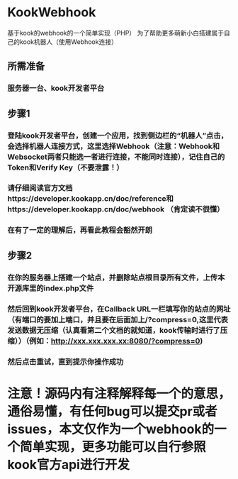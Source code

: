 # KookWebhook
基于kook的webhook的一个简单实现（PHP）
为了帮助更多萌新小白搭建属于自己的kook机器人（使用Webhook连接）
## 所需准备
### 服务器一台、kook开发者平台
## 步骤1
### 登陆kook开发者平台，创建一个应用，找到侧边栏的“机器人”点击，会选择机器人连接方式，这里选择Webhook（注意：Webhook和Websocket两者只能选一者进行连接，不能同时连接），记住自己的Token和Verify Key（不要泄露！）
### 请仔细阅读官方文档https://developer.kookapp.cn/doc/reference和https://developer.kookapp.cn/doc/webhook （肯定读不很懂）
### 在有了一定的理解后，再看此教程会豁然开朗
## 步骤2
### 在你的服务器上搭建一个站点，并删除站点根目录所有文件，上传本开源库里的index.php文件
### 然后回到kook开发者平台，在Callback URL一栏填写你的站点的网址（有端口的要加上端口，并且要在后面加上/?compress=0,这里代表发送数据无压缩（认真看第二个文档的就知道，kook传输时进行了压缩））（例如：http://xxx.xxx.xxx.xx:8080/?compress=0)
### 然后点击重试，直到提示你操作成功
# 注意！源码内有注释解释每一个的意思，通俗易懂，有任何bug可以提交pr或者issues，本文仅作为一个webhook的一个简单实现，更多功能可以自行参照kook官方api进行开发
